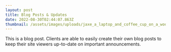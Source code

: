 ```yaml
---
layout: post
title: Blog Posts & Updates
date: 2022-08-30T02:44:07.863Z
thumbnail: /assets/images/uploads/jaxe_a_laptop_and_coffee_cup_on_a_wooden_desk.png
---
```

This is a blog post. Clients are able to easily create their own blog posts to keep their site viewers up-to-date on important announcements.